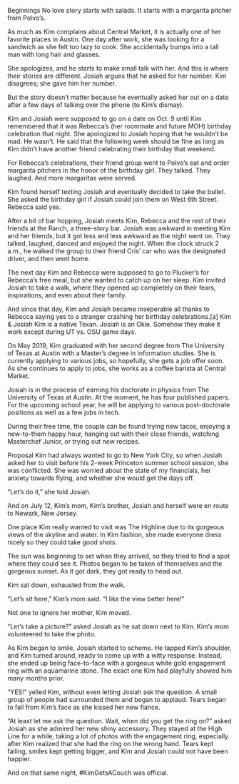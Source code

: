 Beginnings
No love story starts with salads. It starts with a margarita pitcher from Polvo’s.


As much as Kim complains about Central Market, it is actually one of her favorite places in Austin. One day after work, she was looking for a sandwich as she felt too lazy to cook. She accidentally bumps into a tall man with long hair and glasses.


She apologizes, and he starts to make small talk with her. And this is where their stories are different. Josiah argues that he asked for her number. Kim disagrees; she gave him her number.


But the story doesn’t matter because he eventually asked her out on a date after a few days of talking over the phone (to Kim’s dismay).


Kim and Josiah were supposed to go on a date on Oct. 9 until Kim remembered that it was Rebecca’s (her roommate and future MOH) birthday celebration that night. She apologized to Josiah hoping that he wouldn’t be mad. He wasn’t. He said that the following week should be fine as long as Kim didn’t have another friend celebrating their birthday that weekend.


For Rebecca’s celebrations, their friend group went to Polvo’s eat and order margarita pitchers in the honor of the birthday girl. They talked. They laughed. And more margaritas were served.


Kim found herself texting Josiah and eventually decided to take the bullet. She asked the birthday girl if Josiah could join them on West 6th Street. Rebecca said yes.


After a bit of bar hopping, Josiah meets Kim, Rebecca and the rest of their friends at the Ranch, a three-story bar. Josiah was awkward in meeting Kim and her friends, but it got less and less awkward as the night went on. They talked, laughed, danced and enjoyed the night. When the clock struck 2 a.m., he walked the group to their friend Cris’ car who was the designated driver, and then went home.


The next day Kim and Rebecca were supposed to go to Plucker’s for Rebecca’s free meal, but she wanted to catch up on her sleep. Kim invited Josiah to take a walk, where they opened up completely on their fears, inspirations, and even about their family.


And since that day, Kim and Josiah became inseperable all thanks to Rebecca saying yes to a stranger crashing her birthday celebrations.[a]
Kim & Josiah
Kim is a native Texan. Josiah is an Okie. Somehow they make it work except during UT vs. OSU game days.


On May 2019, Kim graduated with her second degree from The University of Texas at Austin with a Master’s degree in information studies. She is currently applying to various jobs, so hopefully, she gets a job offer soon. As she continues to apply to jobs, she works as a coffee barista at Central Market.


Josiah is in the process of earning his doctorate in physics from The University of Texas at Austin. At the moment, he has four published papers. For the upcoming school year, he will be applying to various post-doctorate positions as well as a few jobs in tech.


During their free time, the couple can be found trying new tacos, enjoying a new-to-them happy hour, hanging out with their close friends, watching Masterchef Junior, or trying out new recipes.


Proposal
Kim had always wanted to go to New York City, so when Josiah asked her to visit before his 2-week Princeton summer school session, she was conflicted. She was worried about the state of my financials, her anxiety towards flying, and whether she would get the days off.


“Let’s do it,” she told Josiah.


And on July 12, Kim’s mom, Kim’s brother, Josiah and herself were en route to Newark, New Jersey.


One place Kim really wanted to visit was The Highline due to its gorgeous views of the skyline and water. In Kim fashion, she made everyone dress nicely so they could take good shots.


The sun was beginning to set when they arrived, so they tried to find a spot where they could see it. Photos began to be taken of themselves and the gorgeous sunset. As it got dark, they got ready to head out.


Kim sat down, exhausted from the walk.


“Let’s sit here,” Kim’s mom said. “I like the view better here!”


Not one to ignore her mother, Kim moved.


“Let’s take a picture?” asked Josiah as he sat down next to Kim. Kim’s mom volunteered to take the photo.


As Kim began to smile, Josiah started to scheme. He tapped Kim’s shoulder, and Kim turned around, ready to come up with a witty response. Instead, she ended up being face-to-face with a gorgeous white gold engagement ring with an aquamarine stone. The exact one Kim had playfully showed him many months prior.


“YES!” yelled Kim, without even letting Josiah ask the question. A small group of people had surrounded them and began to applaud. Tears began to fall from Kim’s face as she kissed her new fiance.


“At least let me ask the question. Wait, when did you get the ring on?” asked Josiah as she admired her new shiny accessory.
They stayed at the High Line for a while, taking a lot of photos with the engagement ring, especially after Kim realized that she had the ring on the wrong hand. Tears kept falling, smiles kept getting bigger, and Kim and Josiah could not have been happier.


And on that same night, #KimGetsACouch was official.
